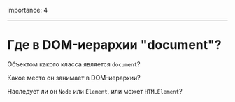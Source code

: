 importance: 4

---

# Где в DOM-иерархии "document"?

Объектом какого класса является `document`?

Какое место он занимает в DOM-иерархии?

Наследует ли он `Node` или `Element`, или может `HTMLElement`?
